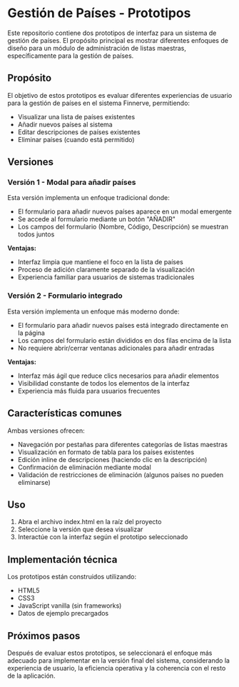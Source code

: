 # Gestión de Países - Prototipos

Este repositorio contiene dos prototipos de interfaz para un sistema de gestión de países. El propósito principal es mostrar diferentes enfoques de diseño para un módulo de administración de listas maestras, específicamente para la gestión de países.

## Propósito

El objetivo de estos prototipos es evaluar diferentes experiencias de usuario para la gestión de países en el sistema Finnerve, permitiendo:

- Visualizar una lista de países existentes
- Añadir nuevos países al sistema
- Editar descripciones de países existentes
- Eliminar países (cuando está permitido)

## Versiones

### Versión 1 - Modal para añadir países

Esta versión implementa un enfoque tradicional donde:

- El formulario para añadir nuevos países aparece en un modal emergente
- Se accede al formulario mediante un botón "AÑADIR"
- Los campos del formulario (Nombre, Código, Descripción) se muestran todos juntos

**Ventajas:**

- Interfaz limpia que mantiene el foco en la lista de países
- Proceso de adición claramente separado de la visualización
- Experiencia familiar para usuarios de sistemas tradicionales

### Versión 2 - Formulario integrado

Esta versión implementa un enfoque más moderno donde:

- El formulario para añadir nuevos países está integrado directamente en la página
- Los campos del formulario están divididos en dos filas encima de la lista
- No requiere abrir/cerrar ventanas adicionales para añadir entradas

**Ventajas:**

- Interfaz más ágil que reduce clics necesarios para añadir elementos
- Visibilidad constante de todos los elementos de la interfaz
- Experiencia más fluida para usuarios frecuentes

## Características comunes

Ambas versiones ofrecen:

- Navegación por pestañas para diferentes categorías de listas maestras
- Visualización en formato de tabla para los países existentes
- Edición inline de descripciones (haciendo clic en la descripción)
- Confirmación de eliminación mediante modal
- Validación de restricciones de eliminación (algunos países no pueden eliminarse)

## Uso

1. Abra el archivo index.html en la raíz del proyecto
2. Seleccione la versión que desea visualizar
3. Interactúe con la interfaz según el prototipo seleccionado

## Implementación técnica

Los prototipos están construidos utilizando:

- HTML5
- CSS3
- JavaScript vanilla (sin frameworks)
- Datos de ejemplo precargados

## Próximos pasos

Después de evaluar estos prototipos, se seleccionará el enfoque más adecuado para implementar en la versión final del sistema, considerando la experiencia de usuario, la eficiencia operativa y la coherencia con el resto de la aplicación.
